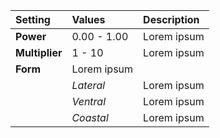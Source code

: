 | Setting        | Values      | Description |
| :------------- | :---------- | :---------- |
| **Power**      | 0.00 - 1.00 | Lorem ipsum |
| **Multiplier** | 1 - 10      | Lorem ipsum |
| **Form**       | Lorem ipsum |
|                | *Lateral*   | Lorem ipsum |
|                | *Ventral*   | Lorem ipsum |
|                | *Coastal*   | Lorem ipsum |
